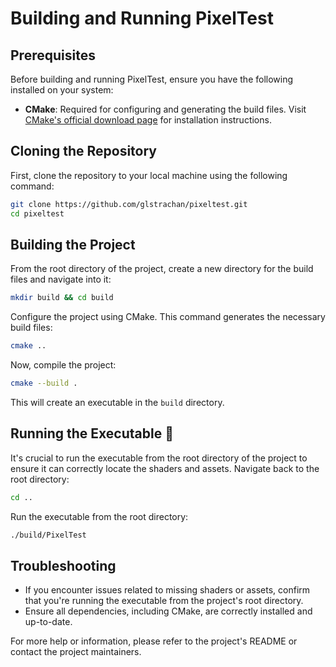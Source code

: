 
# Building and Running PixelTest

## Prerequisites

Before building and running PixelTest, ensure you have the following installed on your system:

- **CMake**: Required for configuring and generating the build files. Visit [CMake's official download page](https://cmake.org/download/) for installation instructions.

## Cloning the Repository

First, clone the repository to your local machine using the following command:

```bash
git clone https://github.com/glstrachan/pixeltest.git
cd pixeltest
```

## Building the Project

From the root directory of the project, create a new directory for the build files and navigate into it:

```bash
mkdir build && cd build
```

Configure the project using CMake. This command generates the necessary build files:

```bash
cmake ..
```

Now, compile the project:

```bash
cmake --build .
```

This will create an executable in the `build` directory.

## Running the Executable 🎊

It's crucial to run the executable from the root directory of the project to ensure it can correctly locate the shaders and assets. Navigate back to the root directory:

```bash
cd ..
```

Run the executable from the root directory:

```bash
./build/PixelTest
```

## Troubleshooting

- If you encounter issues related to missing shaders or assets, confirm that you're running the executable from the project's root directory.
- Ensure all dependencies, including CMake, are correctly installed and up-to-date.

For more help or information, please refer to the project's README or contact the project maintainers.
